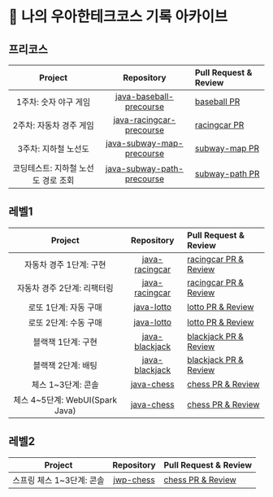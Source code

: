 # 📜 나의 우아한테크코스 기록 아카이브


## 프리코스

| Project | Repository | Pull Request & Review |
|:---:|:---:|:---|
| 1주차: 숫자 야구 게임 | [java-baseball-precourse](https://github.com/Joyykim/java-baseball-precourse) | [baseball PR](https://github.com/woowacourse/java-baseball-precourse/pull/325) |
| 2주차: 자동차 경주 게임 | [java-racingcar-precourse](https://github.com/Joyykim/java-racingcar-precourse) | [racingcar PR](https://github.com/woowacourse/java-racingcar-precourse/pull/331) |
| 3주차: 지하철 노선도 | [java-subway-map-precourse](https://github.com/Joyykim/java-subway-map-precourse) | [subway-map PR](https://github.com/woowacourse/java-subway-map-precourse/pull/50) |
| 코딩테스트: 지하철 노선도 경로 조회 | [java-subway-path-precourse](https://github.com/Joyykim/java-subway-path-precourse) | [subway-path PR](https://github.com/woowacourse/java-subway-path-precourse/pull/49) |

## 레벨1

| Project | Repository | Pull Request & Review |
|:---:|:---:|:---|
| 자동차 경주 1단계: 구현  | [java-racingcar](https://github.com/Joyykim/java-racingcar/tree/step1) | [racingcar PR & Review](https://github.com/woowacourse/java-racingcar/pull/158) |
| 자동차 경주 2단계: 리팩터링 | [java-racingcar](https://github.com/Joyykim/java-racingcar/tree/step2) | [racingcar PR & Review](https://github.com/woowacourse/java-racingcar/pull/246) |
| 로또 1단계: 자동 구매 | [java-lotto](https://github.com/Joyykim/java-lotto/tree/step1) | [lotto PR & Review](https://github.com/woowacourse/java-lotto/pull/251) |
| 로또 2단계: 수동 구매 | [java-lotto](https://github.com/Joyykim/java-lotto/tree/step2) | [lotto PR & Review](https://github.com/woowacourse/java-lotto/pull/307) |
| 블랙잭 1단계: 구현 | [java-blackjack](https://github.com/Joyykim/java-blackjack/tree/step1) | [blackjack PR & Review](https://github.com/woowacourse/java-blackjack/pull/161) |
| 블랙잭 2단계: 배팅 | [java-blackjack](https://github.com/Joyykim/java-blackjack/tree/step2) | [blackjack PR & Review](https://github.com/woowacourse/java-blackjack/pull/199) |
| 체스 1~3단계: 콘솔 | [java-chess](https://github.com/Joyykim/java-chess/tree/step1) | [chess PR & Review](https://github.com/woowacourse/java-chess/pull/169) |
| 체스 4~5단계: WebUI(Spark Java) | [java-chess](https://github.com/Joyykim/java-chess/tree/step4) | [chess PR & Review](https://github.com/woowacourse/java-chess/pull/219) |

## 레벨2

| Project | Repository | Pull Request & Review |
|:---:|:---:|:---|
| 스프링 체스 1~3단계: 콘솔 | [jwp-chess](https://github.com/Joyykim/jwp-chess/tree/step1,2) | [chess PR & Review](https://github.com/woowacourse/jwp-chess/pull/228) |
